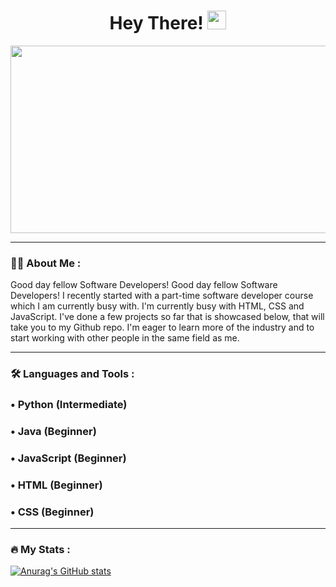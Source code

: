 <h1 align="center">
  Hey There!
  <img src="https://media.giphy.com/media/hvRJCLFzcasrR4ia7z/giphy.gif" width="30px"/>
</h1>
<div align="center">
  <img src="https://media.giphy.com/media/dWesBcTLavkZuG35MI/giphy.gif" width="600" height="300"/>
</div>

---

### :woman_technologist: About Me :
Good day fellow Software Developers!
Good day fellow Software Developers! I recently started with a part-time software developer course which I am currently busy with. I'm currently busy with HTML, CSS and JavaScript. I've done a few projects so far that is showcased below, that will take you to my Github repo. I'm eager to learn more of the industry and to start working with other people in the same field as me.

---

### :hammer_and_wrench: Languages and Tools :
<div>
  <h3>&#x2022; Python (Intermediate)</h3>
  <h3>&#x2022; Java (Beginner)</h3>
  <h3>&#x2022; JavaScript (Beginner)</h3>
  <h3>&#x2022; HTML (Beginner)</h3>
  <h3>&#x2022; CSS (Beginner)</h3>
</div>

---

### :fire: My Stats :

[![Anurag's GitHub stats](https://github-readme-stats.vercel.app/api?username=krugerjoshua)](https://github.com/anuraghazra/github-readme-stats)
